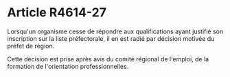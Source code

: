 # Article R4614-27

Lorsqu'un organisme cesse de répondre aux qualifications ayant justifié son inscription sur la liste préfectorale, il en est radié par décision motivée du préfet de région.

  
Cette décision est prise après avis du comité régional de l'emploi, de la formation de l'orientation professionnelles.